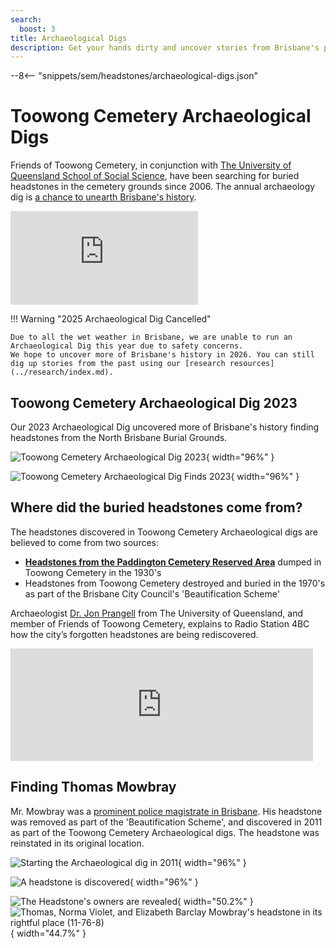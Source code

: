 ```yaml
---
search:
  boost: 3
title: Archaeological Digs
description: Get your hands dirty and uncover stories from Brisbane's past 
---
```

<!-- 
--8<-- "snippets/sem/headstones/archaeological-digs-with-event.json"
-->
--8<-- "snippets/sem/headstones/archaeological-digs.json"

# Toowong Cemetery Archaeological Digs

Friends of Toowong Cemetery, in conjunction with [The University of Queensland School of Social Science](https://social-science.uq.edu.au/undergraduate/archaeology), have been searching for buried headstones in the cemetery grounds since 2006. The annual archaeology dig is [a chance to unearth Brisbane's history](https://www.abc.net.au/news/2018-05-26/archaeology-dig-at-toowong-cemetery-a-chance-to-unearth-history/9800474). 

<!--
**Our 2024 Dig is planned for Saturday 25 May. Come along and watch the dig, or join in - make sure you wear appropriate clothing, closed shoes, and gardening gloves. We'll provide tools and instruction.**
-->

<div class="video-wrapper">
  <iframe src="https://www.youtube.com/embed/hgCx4OW69cY" title="YouTube video player" frameborder="0" allow="accelerometer; clipboard-write; encrypted-media; gyroscope; picture-in-picture" allowfullscreen></iframe>
</div> 

!!! Warning "2025 Archaeological Dig Cancelled"

    Due to all the wet weather in Brisbane, we are unable to run an Archaeological Dig this year due to safety concerns. 
    We hope to uncover more of Brisbane's history in 2026. You can still dig up stories from the past using our [research resources](../research/index.md).

## Toowong Cemetery Archaeological Dig 2023 

Our 2023 Archaeological Dig uncovered more of Brisbane's history finding headstones from the North Brisbane Burial Grounds. 

![Toowong Cemetery Archaeological Dig 2023](../assets/images/digs/2023/dig-2023.jpg){ width="96%" } 

![Toowong Cemetery Archaeological Dig Finds 2023](../assets/images/digs/2023/dig-finds-2023.jpg){ width="96%" } 


## Where did the buried headstones come from?

The headstones discovered in Toowong Cemetery Archaeological digs are believed to come from two sources: 

- **[Headstones from the Paddington Cemetery Reserved Area](lost-paddington-headstones.md)** dumped in Toowong Cemetery in the 1930's
- Headstones from Toowong Cemetery destroyed and buried in the 1970's as part of the Brisbane City Council's 'Beautification Scheme'

Archaeologist [Dr. Jon Prangell](https://social-science.uq.edu.au/profile/138/jon-prangnell) from The University of Queensland, and member of Friends of Toowong Cemetery, explains to Radio Station 4BC how the city’s forgotten headstones are being rediscovered. 

<iframe src="https://omny.fm/shows/4bc-weekends-with-spencer-howson/archaeologists-unearth-forgotten-headstones-in-too/embed" width="96%" height="180" allow="autoplay; clipboard-write" frameborder="0" title="Archaeologists unearth  forgotten headstones in Toowong"></iframe>

<!--
## Headstones uncovered in Toowong Cemetery

Many headstones have been found in Toowong Cemetery Archaeological digs. 

**[See photos of our discoveries](https://www.facebook.com/pg/1871fotc/photos/?ref=page_internal)** on Facebook.

![Headstones discovered in Toowong Cemetery Archaeological digs](../assets/lost-and-found.jpg){ width="96%" } 

*<small>Headstones discovered in Toowong Cemetery Archaeological digs</small>*
-->

## Finding Thomas Mowbray

Mr. Mowbray was a [prominent police magistrate in Brisbane](https://trove.nla.gov.au/newspaper/article/82175317). His headstone was removed as part of the 'Beautification Scheme', and discovered in 2011 as part of the Toowong Cemetery Archaeological digs. The headstone was reinstated in its original location.

![Starting the Archaeological dig in 2011](../assets/images/digs/2011/fotc-2011-dig-3.jpg){ width="96%" } 

![A headstone is discovered](../assets/images/digs/2011/fotc-2011-dig-1.jpg){ width="96%" } 

![The Headstone's owners are revealed](../assets/images/digs/2011/fotc-2011-dig-6.jpg){ width="50.2%" } ![Thomas, Norma Violet, and Elizabeth Barclay Mowbray's headstone in its rightful place (11-76-8)](../assets/images/digs/2011/fotc-2011-dig-8.jpg){ width="44.7%" } 

